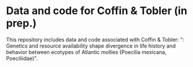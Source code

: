 # Data and code for Coffin & Tobler (in prep.)

This repository includes data and code associated with Coffin & Tobler: ": Genetics and resource availability shape divergence in life history and behavior between ecotypes of Atlantic mollies (Poecilia mexicana, Poeciliidae)".
